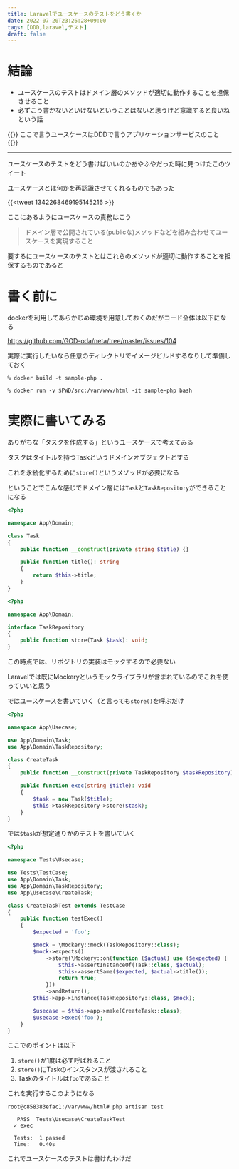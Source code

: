 ```yaml
---
title: Laravelでユースケースのテストをどう書くか
date: 2022-07-20T23:26:28+09:00
tags: [DDD,laravel,テスト]
draft: false
---
```


# 結論
- ユースケースのテストはドメイン層のメソッドが適切に動作することを担保させること
- 必ずこう書かないといけないということはないと思うけど意識すると良いねという話

{{<message>}}
ここで言うユースケースはDDDで言うアプリケーションサービスのこと
{{</message>}}

---

ユースケースのテストをどう書けばいいのかあやふやだった時に見つけたこのツイート

ユースケースとは何かを再認識させてくれるものでもあった

{{<tweet 1342268469195145216 >}}

ここにあるようにユースケースの責務はこう

> ドメイン層で公開されている(publicな)メソッドなどを組み合わせてユースケースを実現すること

要するにユースケースのテストとはこれらのメソッドが適切に動作することを担保するものであると

# 書く前に
dockerを利用してあらかじめ環境を用意しておくのだがコード全体は以下になる

https://github.com/GOD-oda/neta/tree/master/issues/104

実際に実行したいなら任意のディレクトリでイメージビルドするなりして準備しておく

```shell
% docker build -t sample-php .
```
```shell
% docker run -v $PWD/src:/var/www/html -it sample-php bash
```

# 実際に書いてみる
ありがちな「タスクを作成する」というユースケースで考えてみる

タスクはタイトルを持つTaskというドメインオブジェクトとする

これを永続化するために`store()`というメソッドが必要になる

ということでこんな感じでドメイン層には`Task`と`TaskRepository`ができることになる

```php
<?php

namespace App\Domain;

class Task
{
    public function __construct(private string $title) {}

    public function title(): string
    {
        return $this->title;
    }
}
```

```php
<?php

namespace App\Domain;

interface TaskRepository
{
    public function store(Task $task): void;
}
```

この時点では、リポジトリの実装はモックするので必要ない

Laravelでは既にMockeryというモックライブラリが含まれているのでこれを使っていいと思う

ではユースケースを書いていく（と言っても`store()`を呼ぶだけ

```php
<?php

namespace App\Usecase;

use App\Domain\Task;
use App\Domain\TaskRepository;

class CreateTask
{
    public function __construct(private TaskRepository $taskRepository) {}

    public function exec(string $title): void
    {
        $task = new Task($title);
        $this->taskRepository->store($task);
    }
}
```

では`$task`が想定通りかのテストを書いていく

```php
<?php

namespace Tests\Usecase;

use Tests\TestCase;
use App\Domain\Task;
use App\Domain\TaskRepository;
use App\Usecase\CreateTask;

class CreateTaskTest extends TestCase
{
    public function testExec()
    {
        $expected = 'foo';

        $mock = \Mockery::mock(TaskRepository::class);
        $mock->expects()
            ->store(\Mockery::on(function ($actual) use ($expected) {
                $this->assertInstanceOf(Task::class, $actual);
                $this->assertSame($expected, $actual->title());
                return true;
            }))
            ->andReturn();
        $this->app->instance(TaskRepository::class, $mock);

        $usecase = $this->app->make(CreateTask::class);
        $usecase->exec('foo');
    }
}
```

ここでのポイントは以下

1. `store()`が1度は必ず呼ばれること
2. `store()`にTaskのインスタンスが渡されること
3. Taskのタイトルは`foo`であること

これを実行するこのようになる

```shell
root@c858383efac1:/var/www/html# php artisan test

   PASS  Tests\Usecase\CreateTaskTest
  ✓ exec

  Tests:  1 passed
  Time:   0.40s
```


これでユースケースのテストは書けたわけだ
















